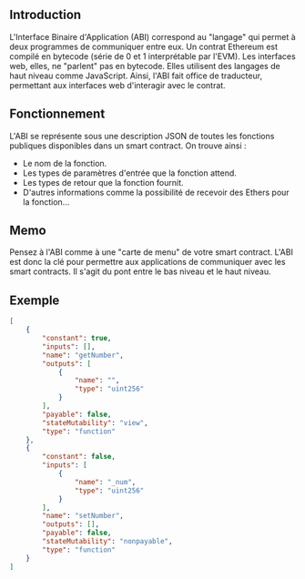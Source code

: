 ## Introduction
L'Interface Binaire d'Application (ABI) correspond au "langage" qui permet à deux programmes de communiquer entre eux. Un contrat Ethereum est compilé en bytecode (série de 0 et 1 interprétable par l'EVM). Les interfaces web, elles, ne "parlent" pas en bytecode. Elles utilisent des langages de haut niveau comme JavaScript. Ainsi, l'ABI fait office de traducteur, permettant aux interfaces web d'interagir avec le contrat.
## Fonctionnement
L'ABI se représente sous une description JSON de toutes les fonctions publiques disponibles dans un smart contract. On trouve ainsi :

- Le nom de la fonction.
- Les types de paramètres d'entrée que la fonction attend.
- Les types de retour que la fonction fournit.
- D'autres informations comme la possibilité de recevoir des Ethers pour la fonction...

## Memo
Pensez à l'ABI comme à une "carte de menu" de votre smart contract. L'ABI est donc la clé pour permettre aux applications de communiquer avec les smart contracts. Il s'agit du pont entre le bas niveau et le haut niveau.

## Exemple
```JSON
[
    {
        "constant": true,
        "inputs": [],
        "name": "getNumber",
        "outputs": [
            {
                "name": "",
                "type": "uint256"
            }
        ],
        "payable": false,
        "stateMutability": "view",
        "type": "function"
    },
    {
        "constant": false,
        "inputs": [
            {
                "name": "_num",
                "type": "uint256"
            }
        ],
        "name": "setNumber",
        "outputs": [],
        "payable": false,
        "stateMutability": "nonpayable",
        "type": "function"
    }
]
```
